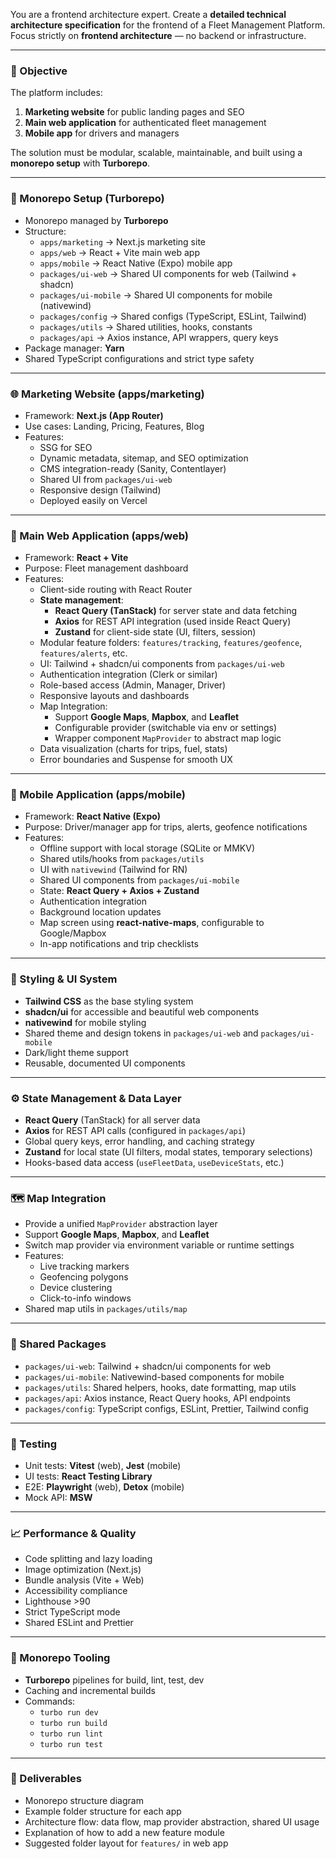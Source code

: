 You are a frontend architecture expert. Create a **detailed technical architecture specification** for the frontend of a Fleet Management Platform. 
Focus strictly on **frontend architecture** — no backend or infrastructure.

---

### 🎯 Objective
The platform includes:
1. **Marketing website** for public landing pages and SEO
2. **Main web application** for authenticated fleet management
3. **Mobile app** for drivers and managers

The solution must be modular, scalable, maintainable, and built using a **monorepo setup** with **Turborepo**.

---

### 🧱 Monorepo Setup (Turborepo)
- Monorepo managed by **Turborepo**
- Structure:
  - `apps/marketing` → Next.js marketing site
  - `apps/web` → React + Vite main web app
  - `apps/mobile` → React Native (Expo) mobile app
  - `packages/ui-web` → Shared UI components for web (Tailwind + shadcn)
  - `packages/ui-mobile` → Shared UI components for mobile (nativewind)
  - `packages/config` → Shared configs (TypeScript, ESLint, Tailwind)
  - `packages/utils` → Shared utilities, hooks, constants
  - `packages/api` → Axios instance, API wrappers, query keys
- Package manager: **Yarn**
- Shared TypeScript configurations and strict type safety

---

### 🌐 Marketing Website (apps/marketing)
- Framework: **Next.js (App Router)**
- Use cases: Landing, Pricing, Features, Blog
- Features:
  - SSG for SEO
  - Dynamic metadata, sitemap, and SEO optimization
  - CMS integration-ready (Sanity, Contentlayer)
  - Shared UI from `packages/ui-web`
  - Responsive design (Tailwind)
  - Deployed easily on Vercel

---

### 🧭 Main Web Application (apps/web)
- Framework: **React + Vite**
- Purpose: Fleet management dashboard
- Features:
  - Client-side routing with React Router
  - **State management**: 
    - **React Query (TanStack)** for server state and data fetching
    - **Axios** for REST API integration (used inside React Query)
    - **Zustand** for client-side state (UI, filters, session)
  - Modular feature folders: `features/tracking`, `features/geofence`, `features/alerts`, etc.
  - UI: Tailwind + shadcn/ui components from `packages/ui-web`
  - Authentication integration (Clerk or similar)
  - Role-based access (Admin, Manager, Driver)
  - Responsive layouts and dashboards
  - Map Integration:
    - Support **Google Maps**, **Mapbox**, and **Leaflet**
    - Configurable provider (switchable via env or settings)
    - Wrapper component `MapProvider` to abstract map logic
  - Data visualization (charts for trips, fuel, stats)
  - Error boundaries and Suspense for smooth UX

---

### 📱 Mobile Application (apps/mobile)
- Framework: **React Native (Expo)**
- Purpose: Driver/manager app for trips, alerts, geofence notifications
- Features:
  - Offline support with local storage (SQLite or MMKV)
  - Shared utils/hooks from `packages/utils`
  - UI with `nativewind` (Tailwind for RN)
  - Shared UI components from `packages/ui-mobile`
  - State: **React Query + Axios + Zustand**
  - Authentication integration
  - Background location updates
  - Map screen using **react-native-maps**, configurable to Google/Mapbox
  - In-app notifications and trip checklists

---

### 🎨 Styling & UI System
- **Tailwind CSS** as the base styling system
- **shadcn/ui** for accessible and beautiful web components
- **nativewind** for mobile styling
- Shared theme and design tokens in `packages/ui-web` and `packages/ui-mobile`
- Dark/light theme support
- Reusable, documented UI components

---

### ⚙️ State Management & Data Layer
- **React Query** (TanStack) for all server data
- **Axios** for REST API calls (configured in `packages/api`)
- Global query keys, error handling, and caching strategy
- **Zustand** for local state (UI filters, modal states, temporary selections)
- Hooks-based data access (`useFleetData`, `useDeviceStats`, etc.)

---

### 🗺️ Map Integration
- Provide a unified `MapProvider` abstraction layer
- Support **Google Maps**, **Mapbox**, and **Leaflet**
- Switch map provider via environment variable or runtime settings
- Features:
  - Live tracking markers
  - Geofencing polygons
  - Device clustering
  - Click-to-info windows
- Shared map utils in `packages/utils/map`

---

### 🧰 Shared Packages
- `packages/ui-web`: Tailwind + shadcn/ui components for web
- `packages/ui-mobile`: Nativewind-based components for mobile
- `packages/utils`: Shared helpers, hooks, date formatting, map utils
- `packages/api`: Axios instance, React Query hooks, API endpoints
- `packages/config`: TypeScript configs, ESLint, Prettier, Tailwind config

---

### 🧪 Testing
- Unit tests: **Vitest** (web), **Jest** (mobile)
- UI tests: **React Testing Library**
- E2E: **Playwright** (web), **Detox** (mobile)
- Mock API: **MSW**

---

### 📈 Performance & Quality
- Code splitting and lazy loading
- Image optimization (Next.js)
- Bundle analysis (Vite + Web)
- Accessibility compliance
- Lighthouse >90
- Strict TypeScript mode
- Shared ESLint and Prettier

---

### 🧭 Monorepo Tooling
- **Turborepo** pipelines for build, lint, test, dev
- Caching and incremental builds
- Commands:
  - `turbo run dev`
  - `turbo run build`
  - `turbo run lint`
  - `turbo run test`

---

### 📂 Deliverables
- Monorepo structure diagram
- Example folder structure for each app
- Architecture flow: data flow, map provider abstraction, shared UI usage
- Explanation of how to add a new feature module
- Suggested folder layout for `features/` in web app
